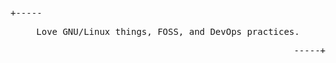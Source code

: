 <p align="start"><samp>+-----</samp></p>
<p align="center">
    <samp>Love GNU/Linux things, FOSS, and DevOps practices.</samp>
</p>
<p align="end"><samp>-----+</samp></p>
